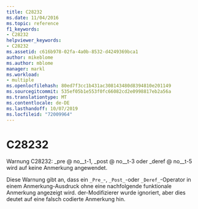 ```yaml
---
title: C28232
ms.date: 11/04/2016
ms.topic: reference
f1_keywords:
- C28232
helpviewer_keywords:
- C28232
ms.assetid: c616b978-02fa-4a0b-8532-d4249369bca1
author: mikeblome
ms.author: mblome
manager: markl
ms.workload:
- multiple
ms.openlocfilehash: 80ed7f3cc1b431ac308143480d8394810e201149
ms.sourcegitcommit: 535ef05b1e553f0fc66082cd2e0998817eb2a56a
ms.translationtype: MT
ms.contentlocale: de-DE
ms.lasthandoff: 10/07/2019
ms.locfileid: "72009964"
---
```

# <a name="c28232"></a>C28232
Warnung C28232: \_pre @ no__t-1, \_post @ no__t-3 oder \_deref @ no__t-5 wird auf keine Anmerkung angewendet.

 Diese Warnung gibt an, dass ein `_Pre_`-, `_Post_`-oder `_Deref_`-Operator in einem Anmerkung-Ausdruck ohne eine nachfolgende funktionale Anmerkung angezeigt wird. der-Modifizierer wurde ignoriert, aber dies deutet auf eine falsch codierte Anmerkung hin.